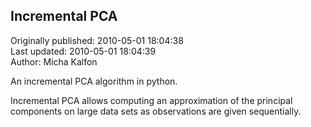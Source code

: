 ## Incremental PCA  
Originally published: 2010-05-01 18:04:38  
Last updated: 2010-05-01 18:04:39  
Author: Micha Kalfon  
  
An incremental PCA algorithm in python. 

Incremental PCA allows computing an approximation of the principal components on large data sets as observations are given sequentially.

